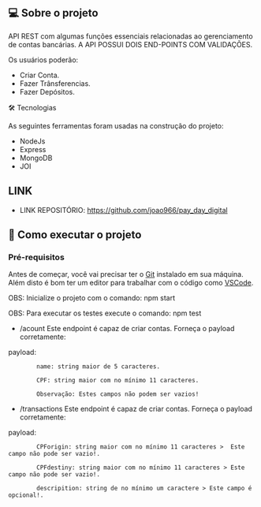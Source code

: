 ## 💻 Sobre o projeto

 API REST com algumas funções essenciais relacionadas ao gerenciamento de contas bancárias. A API POSSUI DOIS END-POINTS COM VALIDAÇÕES.

Os usuários poderão:

- Criar Conta.
- Fazer Trânsferencias.
- Fazer Depósitos.

🛠 Tecnologias

As seguintes ferramentas foram usadas na construção do projeto:

* NodeJs
* Express
* MongoDB
* JOI


## LINK

- LINK REPOSITÓRIO: https://github.com/joao966/pay_day_digital



## 🚀 Como executar o projeto

### Pré-requisitos

Antes de começar, você vai precisar ter o [Git](https://git-scm.com) instalado em sua máquina.
Além disto é bom ter um editor para trabalhar com o código como [VSCode](https://code.visualstudio.com/).

OBS: Inicialize o projeto com o comando: npm start


OBS: Para executar os testes execute o comando: npm test

* /acount
Este endpoint é capaz de criar contas. Forneça o payload corretamente:

 payload: 
 
            name: string maior de 5 caracteres.
 
            CPF: string maior com no mínimo 11 caracteres.  
            
            Observação: Estes campos não podem ser vazios!


* /transactions
Este endpoint é capaz de criar contas. Forneça o payload corretamente:

 payload:
            
            CPForigin: string maior com no mínimo 11 caracteres >  Este campo não pode ser vazio!.
 
            CPFdestiny: string maior com no mínimo 11 caracteres > Este campo não pode ser vazio!.  
            
            descripition: string de no mínimo um caractere > Este campo é opcional!.
            

